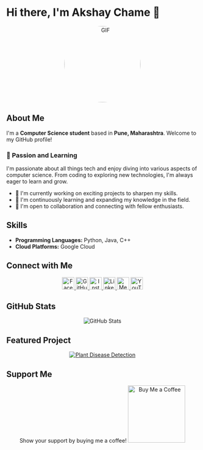 # Hi there, I'm Akshay Chame 👋

<p align="center">
  <img src="https://media.tenor.com/rePDfDWO3XoAAAAd/hacking.gif" width="200" alt="GIF" style="border-radius: 50%;" />
</p>

## About Me

I'm a **Computer Science student** based in **Pune, Maharashtra**. Welcome to my GitHub profile!

### 🚀 Passion and Learning

I'm passionate about all things tech and enjoy diving into various aspects of computer science. From coding to exploring new technologies, I'm always eager to learn and grow.

- 🔭 I'm currently working on exciting projects to sharpen my skills.
- 🌱 I'm continuously learning and expanding my knowledge in the field.
- 👯 I'm open to collaboration and connecting with fellow enthusiasts.

## Skills

- **Programming Languages:** Python, Java, C++
- **Cloud Platforms:** Google Cloud

## Connect with Me

<p align="center">
  <a href="https://www.facebook.com/akshaychame" target="_blank" rel="noreferrer">
    <img src="https://raw.githubusercontent.com/danielcranney/readme-generator/main/public/icons/socials/facebook.svg" width="32" height="32" alt="Facebook" />
  </a>
  <a href="https://www.github.com/akshayram1" target="_blank" rel="noreferrer">
    <img src="https://raw.githubusercontent.com/danielcranney/readme-generator/main/public/icons/socials/github.svg" width="32" height="32" alt="GitHub" />
  </a>
  <a href="http://www.instagram.com/akshay_chame" target="_blank" rel="noreferrer">
    <img src="https://raw.githubusercontent.com/danielcranney/readme-generator/main/public/icons/socials/instagram.svg" width="32" height="32" alt="Instagram" />
  </a>
  <a href="https://www.linkedin.com/in/akshay-chame-b43bb8209" target="_blank" rel="noreferrer">
    <img src="https://raw.githubusercontent.com/danielcranney/readme-generator/main/public/icons/socials/linkedin.svg" width="32" height="32" alt="LinkedIn" />
  </a>
  <a href="http://www.medium.com/@akshaychame2" target="_blank" rel="noreferrer">
    <img src="https://raw.githubusercontent.com/danielcranney/readme-generator/main/public/icons/socials/medium.svg" width="32" height="32" alt="Medium" />
  </a>
  <a href="https://www.youtube.com/channel/UCsewPWaVzTgnJmj_Ux9j5ug" target="_blank" rel="noreferrer">
    <img src="https://raw.githubusercontent.com/danielcranney/readme-generator/main/public/icons/socials/youtube.svg" width="32" height="32" alt="YouTube" />
  </a>
</p>

## GitHub Stats

<p align="center">
  <img src="https://github-readme-stats.vercel.app/api?username=akshayram1&show_icons=true&count_private=true&title_color=0891b2&text_color=ffffff&icon_color=0891b2&bg_color=1c1917&hide_border=true&show_icons=true" alt="GitHub Stats" />
</p>

## Featured Project

<p align="center">
  <a href="https://github.com/akshayram1/plantdiseasedetectionmaster">
    <img src="https://github-readme-stats.vercel.app/api/pin/?username=akshayram1&repo=plantdiseasedetectionmaster&title_color=0891b2&text_color=ffffff&icon_color=0891b2&bg_color=1c1917&hide_border=true" alt="Plant Disease Detection" />
  </a>
</p>

## Support Me

<p align="center">
  Show your support by buying me a coffee!
  <a href="https://www.buymeacoffee.com/akshaychame">
    <img src="https://cdn.buymeacoffee.com/buttons/v2/default-yellow.png" width="150" alt="Buy Me a Coffee" />
  </a>
</p>
